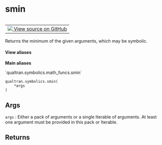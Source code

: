 # smin


<table class="tfo-notebook-buttons tfo-api nocontent" align="left">
<td>
  <a target="_blank" href="https://github.com/quantumlib/Qualtran/blob/main/qualtran/symbolics/math_funcs.py#L207-L230">
    <img src="https://www.tensorflow.org/images/GitHub-Mark-32px.png" />
    View source on GitHub
  </a>
</td>
</table>



Returns the minimum of the given arguments, which may be symbolic.


<section class="expandable">
  <h4 class="showalways">View aliases</h4>
  <p>
<b>Main aliases</b>
<p>`qualtran.symbolics.math_funcs.smin`</p>
</p>
</section>

<pre class="devsite-click-to-copy prettyprint lang-py tfo-signature-link">
<code>qualtran.symbolics.smin(
    *args
)
</code></pre>



<!-- Placeholder for "Used in" -->


<h2 class="add-link">Args</h2>

`args`<a id="args"></a>
: Either a pack of arguments or a single Iterable of arguments.
  At least one argument must be provided in this pack or Iterable.




<h2 class="add-link">Returns</h2>


